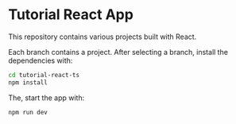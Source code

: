 # Tutorial React App

This repository contains various projects built with React.

Each branch contains a project. After selecting a branch, install the dependencies with:

```bash
cd tutorial-react-ts
npm install
```
The, start the app with:

```bash
npm run dev
```
